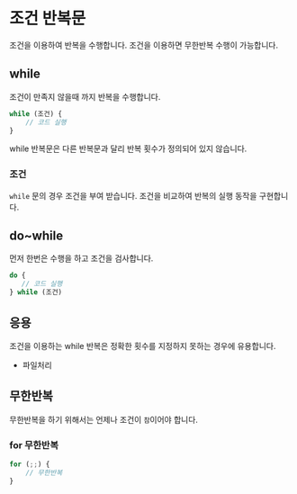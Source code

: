# 조건 반복문
조건을 이용하여 반복을 수행합니다. 조건을 이용하면 무한반복 수행이 가능합니다.

## while
조건이 만족지 않을때 까지 반복을 수행합니다.

```javascript
while (조건) {
    // 코드 실행
}
```

while 반복문은 다른 반복문과 달리 반복 횟수가 정의되어 있지 않습니다.

### 조건
`while` 문의 경우 조건을 부여 받습니다. 조건을 비교하여 반복의 실행 동작을 구현합니다.



## do~while
먼저 한번은 수행을 하고 조건을 검사합니다.

```javascript
do {
   // 코드 실행 
} while (조건)
```

## 응용
조건을 이용하는 while 반복은 정확한 횟수를 지정하지 못하는 경우에 유용합니다.

* 파일처리

## 무한반복
무한반복을 하기 위해서는 언제나 조건이 `참`이어야 합니다.


### for 무한반복

```javascript
for (;;) {
    // 무한반복
}
```

